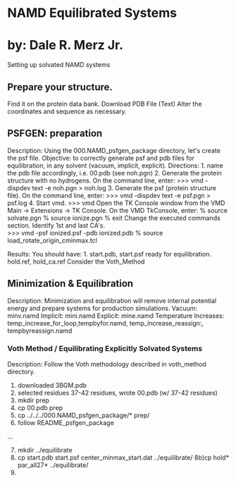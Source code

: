 # NAMD Equilibrated Systems
by: Dale R. Merz Jr.
====================
Setting up solvated NAMD systems

## Prepare your structure.
Find it on the protein data bank.
Download PDB File (Text)
Alter the coordinates and sequence as necessary.

## PSFGEN: preparation
Description: Using the 000.NAMD_psfgen_package directory, let's create the psf file.
Objective: to correctly generate psf and pdb files for equilibration, in any
solvent (vacuum, implicit, explicit).
Directions:
    1. name the pdb file accordingly, i.e. 00.pdb (see noh.pgn)
    2. Generate the protein structure with no hydrogens.
       On the command line, enter:
       >>> vmd -dispdev text -e noh.pgn > noh.log
    3. Generate the psf (protein structure file).
       On the command line, enter:
       >>> vmd -dispdev text -e psf.pgn > psf.log
    4. Start vmd.
       >>> vmd
       Open the TK Console window from the VMD Main -> Extensions -> TK Console.
       On the VMD TkConsole, enter:
       % source solvate.pgn
       % source ionize.pgn
       % exit
       Change the executed commands section. Identify 1st and last CA's.    
       >>> vmd -psf ionized.psf -pdb ionized.pdb
       % source load_rotate_origin_cminmax.tcl

Results:
    You should have:
    1. start.pdb, start.psf ready for equilibration.
       hold.ref, hold_ca.ref
       Consider the Voth_Method

## Minimization & Equilibration
Description: Minimization and equilibration will remove internal potential energy and
prepare systems for production simulations.
Vacuum: minv.namd
Implicit: mini.namd
Explicit: mine.namd
Temperature Increases: temp_increase_for_loop,tempbyfor.namd, temp_increase_reassign:, tempbyreassign.namd

### Voth Method / Equilibrating Explicitly Solvated Systems
Description: Follow the Voth methodology described in voth_method directory.
1) downloaded 3BGM.pdb
2) selected residues 37-42 residues, wrote 00.pdb (w/ 37-42 residues)
3) mkdir prep
4) cp 00.pdb prep
5) cp ../../../000.NAMD_psfgen_package/* prep/
6) follow README_psfgen_package

...

7) mkdir ../equilibrate
8) cp start.pdb start.psf center_minmax_start.dat ../equilibrate/
8b)cp hold* par_all27* ../equilibrate/
9) 